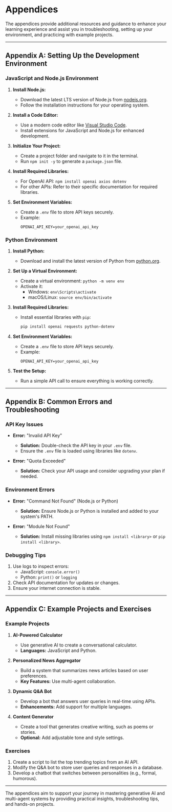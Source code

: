 # Appendices

The appendices provide additional resources and guidance to enhance your learning experience and assist you in troubleshooting, setting up your environment, and practicing with example projects.

---

## **Appendix A: Setting Up the Development Environment**

### **JavaScript and Node.js Environment**
1. **Install Node.js:**
   - Download the latest LTS version of Node.js from [nodejs.org](https://nodejs.org/).
   - Follow the installation instructions for your operating system.
   
2. **Install a Code Editor:**
   - Use a modern code editor like [Visual Studio Code](https://code.visualstudio.com/).
   - Install extensions for JavaScript and Node.js for enhanced development.

3. **Initialize Your Project:**
   - Create a project folder and navigate to it in the terminal.
   - Run `npm init -y` to generate a `package.json` file.

4. **Install Required Libraries:**
   - For OpenAI API: `npm install openai axios dotenv`
   - For other APIs: Refer to their specific documentation for required libraries.

5. **Set Environment Variables:**
   - Create a `.env` file to store API keys securely.
   - Example:
     ```env
     OPENAI_API_KEY=your_openai_api_key
     ```

### **Python Environment**
1. **Install Python:**
   - Download and install the latest version of Python from [python.org](https://www.python.org/).

2. **Set Up a Virtual Environment:**
   - Create a virtual environment: `python -m venv env`
   - Activate it:
     - Windows: `env\Scripts\activate`
     - macOS/Linux: `source env/bin/activate`

3. **Install Required Libraries:**
   - Install essential libraries with `pip`:
     ```bash
     pip install openai requests python-dotenv
     ```

4. **Set Environment Variables:**
   - Create a `.env` file to store API keys securely.
   - Example:
     ```env
     OPENAI_API_KEY=your_openai_api_key
     ```

5. **Test the Setup:**
   - Run a simple API call to ensure everything is working correctly.

---

## **Appendix B: Common Errors and Troubleshooting**

### **API Key Issues**
- **Error:** "Invalid API Key"
  - **Solution:** Double-check the API key in your `.env` file.
  - Ensure the `.env` file is loaded using libraries like `dotenv`.

- **Error:** "Quota Exceeded"
  - **Solution:** Check your API usage and consider upgrading your plan if needed.

### **Environment Errors**
- **Error:** "Command Not Found" (Node.js or Python)
  - **Solution:** Ensure Node.js or Python is installed and added to your system's PATH.

- **Error:** "Module Not Found"
  - **Solution:** Install missing libraries using `npm install <library>` or `pip install <library>`.

### **Debugging Tips**
1. Use logs to inspect errors:
   - JavaScript: `console.error()`
   - Python: `print()` or `logging`
2. Check API documentation for updates or changes.
3. Ensure your internet connection is stable.

---

## **Appendix C: Example Projects and Exercises**

### **Example Projects**
1. **AI-Powered Calculator**
   - Use generative AI to create a conversational calculator.
   - **Languages:** JavaScript and Python.

2. **Personalized News Aggregator**
   - Build a system that summarizes news articles based on user preferences.
   - **Key Features:** Use multi-agent collaboration.

3. **Dynamic Q&A Bot**
   - Develop a bot that answers user queries in real-time using APIs.
   - **Enhancements:** Add support for multiple languages.

4. **Content Generator**
   - Create a tool that generates creative writing, such as poems or stories.
   - **Optional:** Add adjustable tone and style settings.

### **Exercises**
1. Create a script to list the top trending topics from an AI API.
2. Modify the Q&A bot to store user queries and responses in a database.
3. Develop a chatbot that switches between personalities (e.g., formal, humorous).

---

The appendices aim to support your journey in mastering generative AI and multi-agent systems by providing practical insights, troubleshooting tips, and hands-on projects.

